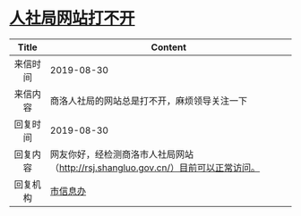 # <a href="http://www.shangluo.gov.cn/zmhd/ldxxxx.jsp?urltype=leadermail.LeaderMailContentUrl&wbtreeid=1112&leadermailid=5423">人社局网站打不开</a>
|Title|Content|
|:---:|---|
|来信时间|2019-08-30|
|来信内容|商洛人社局的网站总是打不开，麻烦领导关注一下|
|回复时间|2019-08-30|
|回复内容|网友你好，经检测商洛市人社局网站（http://rsj.shangluo.gov.cn/）目前可以正常访问。|
|回复机构|<a href="../../categories/agencies/市信息办.md">市信息办</a>|